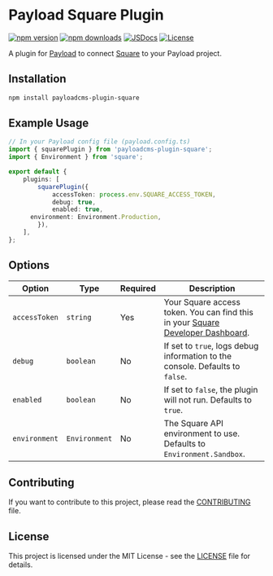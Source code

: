 # Payload Square Plugin

[![npm version][npm-version-src]][npm-version-href]
[![npm downloads][npm-downloads-src]][npm-downloads-href]
[![JSDocs][jsdocs-src]][jsdocs-href]
[![License][license-src]][license-href]

A plugin for [Payload](https://payloadcms.com) to connect [Square](https://squareup.com/) to your Payload project.

## Installation

```bash
npm install payloadcms-plugin-square
```

## Example Usage

```typescript
// In your Payload config file (payload.config.ts)
import { squarePlugin } from 'payloadcms-plugin-square';
import { Environment } from 'square';

export default {
	plugins: [
		squarePlugin({
			accessToken: process.env.SQUARE_ACCESS_TOKEN,
			debug: true,
			enabled: true,
      environment: Environment.Production,
		}),
	],
};
```

## Options

| Option      | Type     | Required | Description                                                                                   |
|-------------|----------|----------|--------------------------------------------------------------------------------------------
| `accessToken` | `string` | Yes      | Your Square access token. You can find this in your [Square Developer Dashboard](https://developer.squareup.com/apps). |
| `debug`       | `boolean`| No       | If set to `true`, logs debug information to the console. Defaults to `false`.                           |
| `enabled`     | `boolean`| No       | If set to `false`, the plugin will not run. Defaults to `true`.                                         |
| `environment` | `Environment` | No | The Square API environment to use. Defaults to `Environment.Sandbox`. |


## Contributing

If you want to contribute to this project, please read the [CONTRIBUTING](./CONTRIBUTING.md) file.

## License

This project is licensed under the MIT License - see the [LICENSE](./LICENSE) file for details.

<!-- Badges -->

[npm-version-src]: https://img.shields.io/npm/v/payloadcms-plugin-square?style=flat&colorA=080f12&colorB=4974a5
[npm-version-href]: https://npmjs.com/package/payloadcms-plugin-square
[npm-downloads-src]: https://img.shields.io/npm/dm/payloadcms-plugin-square?style=flat&colorA=080f12&colorB=4974a5
[npm-downloads-href]: https://npmjs.com/package/payloadcms-plugin-square
[license-src]: https://img.shields.io/github/license/thejethfx/payloadcms-plugin-square.svg?style=flat&colorA=080f12&colorB=4974a5
[license-href]: https://github.com/w3cj/payloadcms-plugin-square/blob/main/LICENSE
[jsdocs-src]: https://img.shields.io/badge/jsdocs-reference-080f12?style=flat&colorA=080f12&colorB=4974a5
[jsdocs-href]: https://www.jsdocs.io/package/payloadcms-plugin-square
